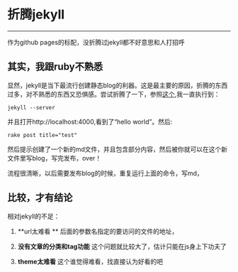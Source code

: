 折腾jekyll 
==========================

****
作为github pages的标配，没折腾过jekyll都不好意思和人打招呼


其实，我跟ruby不熟悉
--------------------

显然，jekyll是当下最流行创建静态blog的利器。这是最主要的原因，折腾的东西过多，对不熟悉的东西又恐惧感。尝试折腾了一下，参照[这个](http://jekyllbootstrap.com/),我一直执行到：

    jekyll --server
    
并且打开http://localhost:4000,看到了“hello world”。然后:

    rake post title="test"

然后提示创建了一个新的md文件，并且包含部分内容，然后被你就可以在这个新
文件里写blog，写完发布，over！

流程很清晰，以后需要发布blog的时候，重复运行上面的命令，写md，


比较，才有结论
---------------

相对jekyll的不足：

1. **url太难看 **
   后面的参数名指定的要访问的文件的地址，
   
2. **没有文章的分类和tag功能**
   这个问题就比较大了，估计只能在js身上下功夫了
  
3. **theme太难看**
   这个谁觉得难看，找直接认为好看的吧
